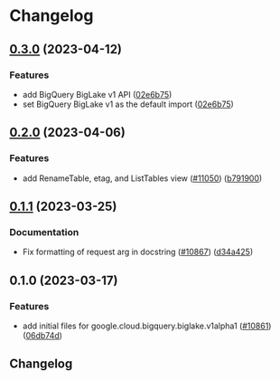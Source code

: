 # Changelog

## [0.3.0](https://github.com/googleapis/google-cloud-python/compare/google-cloud-bigquery-biglake-v0.2.0...google-cloud-bigquery-biglake-v0.3.0) (2023-04-12)


### Features

* add BigQuery BigLake v1 API ([02e6b75](https://github.com/googleapis/google-cloud-python/commit/02e6b7504844110a3d9967fa77908a844a026e1f))
* set BigQuery BigLake v1 as the default import ([02e6b75](https://github.com/googleapis/google-cloud-python/commit/02e6b7504844110a3d9967fa77908a844a026e1f))

## [0.2.0](https://github.com/googleapis/google-cloud-python/compare/google-cloud-bigquery-biglake-v0.1.1...google-cloud-bigquery-biglake-v0.2.0) (2023-04-06)


### Features

* add RenameTable, etag, and ListTables view ([#11050](https://github.com/googleapis/google-cloud-python/issues/11050)) ([b791900](https://github.com/googleapis/google-cloud-python/commit/b7919001ccd7773307b806b5fff68166352e01b2))

## [0.1.1](https://github.com/googleapis/google-cloud-python/compare/google-cloud-bigquery-biglake-v0.1.0...google-cloud-bigquery-biglake-v0.1.1) (2023-03-25)


### Documentation

* Fix formatting of request arg in docstring ([#10867](https://github.com/googleapis/google-cloud-python/issues/10867)) ([d34a425](https://github.com/googleapis/google-cloud-python/commit/d34a425f7d0f02bebaf20d24b725b8c25c699697))

## 0.1.0 (2023-03-17)


### Features

* add initial files for google.cloud.bigquery.biglake.v1alpha1 ([#10861](https://github.com/googleapis/google-cloud-python/issues/10861)) ([06db74d](https://github.com/googleapis/google-cloud-python/commit/06db74d8af7cb3de73e981996d851f3bf68946a8))

## Changelog

